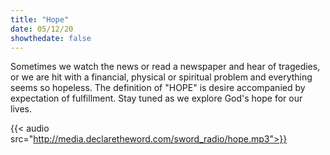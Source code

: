 ```yaml
---
title: "Hope"
date: 05/12/20
showthedate: false
---
```


Sometimes we watch the news or read a newspaper and hear of tragedies, or we are hit with a financial, physical or spiritual problem and everything seems so hopeless. The definition of "HOPE" is desire accompanied by expectation of fulfillment. Stay tuned as we explore God's hope for our lives.
<!--more-->
{{< audio src="http://media.declaretheword.com/sword_radio/hope.mp3">}}